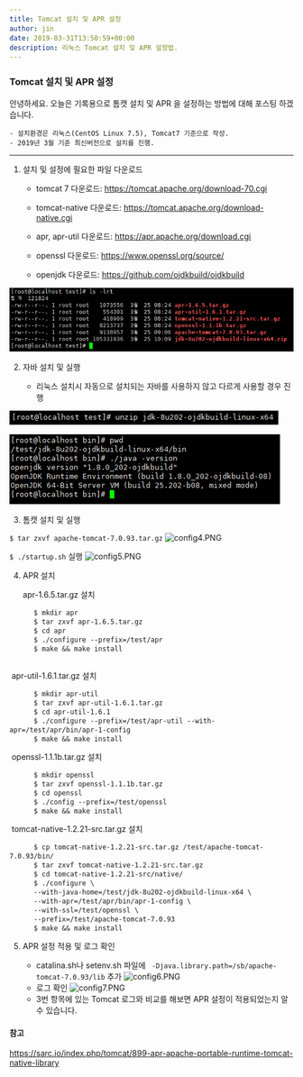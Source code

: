 ```yaml
---
title: Tomcat 설치 및 APR 설정
author: jin
date: 2019-03-31T13:50:59+00:00
description: 리눅스 Tomcat 설치 및 APR 설정법.
---
```


### Tomcat 설치 및 APR 설정

안녕하세요. 오늘은 기록용으로 톰캣 설치 및 APR 을 설정하는 방법에 대해 포스팅 하겠습니다.

	- 설치환경은 리눅스(CentOS Linux 7.5), Tomcat7 기준으로 작성.
	- 2019년 3월 기준 최신버전으로 설치를 진행.
_ _ _

1. 설치 및 설정에 필요한 파일 다운로드

   - tomcat 7 다운로드: https://tomcat.apache.org/download-70.cgi
   - tomcat-native 다운로드: https://tomcat.apache.org/download-native.cgi
   - apr, apr-util 다운로드: https://apr.apache.org/download.cgi

   - openssl 다운로드: https://www.openssl.org/source/

   - openjdk 다운로드: https://github.com/ojdkbuild/ojdkbuild

  ![config1.PNG](./config1.PNG)

2. 자바 설치 및 실행

   - 리눅스 설치시 자동으로 설치되는 자바를 사용하지 않고 다르게 사용할 경우 진행

  ![config2.PNG](./config2.PNG)

  ![config3.PNG](./config3.PNG)

3. 톰캣 설치 및 실행

  ``` $ tar zxvf apache-tomcat-7.0.93.tar.gz ```
  ![config4.PNG](./config4.PNG)

  ```$ ./startup.sh``` 실행
  ![config5.PNG](./config5.PNG)

4. APR 설치

   apr-1.6.5.tar.gz 설치

  ```
		$ mkdir apr
 		$ tar zxvf apr-1.6.5.tar.gz
 		$ cd apr
 		$ ./configure --prefix=/test/apr
 		$ make && make install
 		
  ```
​	apr-util-1.6.1.tar.gz 설치

  ```
		$ mkdir apr-util
		$ tar zxvf apr-util-1.6.1.tar.gz
 		$ cd apr-util-1.6.1
  		$ ./configure --prefix=/test/apr-util --with-apr=/test/apr/bin/apr-1-config
  		$ make && make install
  ```
​	openssl-1.1.1b.tar.gz 설치

  ```
  		$ mkdir openssl
  		$ tar zxvf openssl-1.1.1b.tar.gz
  		$ cd openssl
  		$ ./config --prefix=/test/openssl
  		$ make && make install
  ```
​	tomcat-native-1.2.21-src.tar.gz 설치

  ```
  		$ cp tomcat-native-1.2.21-src.tar.gz /test/apache-tomcat-7.0.93/bin/
  		$ tar zxvf tomcat-native-1.2.21-src.tar.gz
  		$ cd tomcat-native-1.2.21-src/native/
  		$ ./configure \
  		--with-java-home=/test/jdk-8u202-ojdkbuild-linux-x64 \
  		--with-apr=/test/apr/bin/apr-1-config \
  		--with-ssl=/test/openssl \
  		--prefix=/test/apache-tomcat-7.0.93
  		$ make && make install
  ```

5. APR 설정 적용 및 로그 확인

   - catalina.sh나 setenv.sh 파일에 ` -Djava.library.path=/sb/apache-tomcat-7.0.93/lib` 추가
     ![config6.PNG](./config6.PNG)
   - 로그 확인
     ![config7.PNG](./config7.PNG)
   - 3번 항목에 있는 Tomcat 로그와 비교를 해보면 APR 설정이 적용되었는지 알수 있습니다.

#### 참고
https://sarc.io/index.php/tomcat/899-apr-apache-portable-runtime-tomcat-native-library